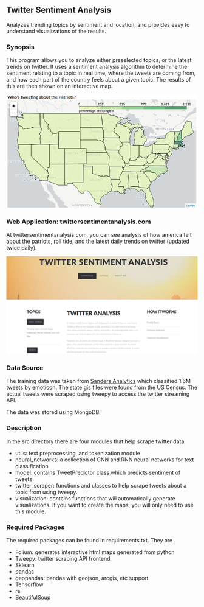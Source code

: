## Twitter Sentiment Analysis
Analyzes trending topics by sentiment and location, and provides easy to understand visualizations of the results.

### Synopsis
This program allows you to analyze either preselected topics, or the latest trends on twitter.  It uses a sentiment analysis algorithm to determine the sentiment relating to a topic in real time, where the tweets are coming from, and how each part of the country feels about a given topic. The results of this are then shown on an interactive map.

![map of patriots](images/patriots_count.png)

### Web Application: twittersentimentanalysis.com

At twittersentimentanalysis.com, you can see analysis of how america felt about the patriots, roll tide, and the latest daily trends on twitter (updated twice daily).

![website](images/website.png)

### Data Source

The training data was taken from [Sanders Analytics](http://www.sananalytics.com/lab/twitter-sentiment/) which classified 1.6M tweets by emoticon.   The state gis files were found from the [US Census](http://www2.census.gov/geo/tiger/GENZ2016/shp/cb_2016_us_state_20m.zip).   The actual tweets were scraped using tweepy to access the twitter streaming API.  

The data was stored using MongoDB.


### Description
In the src directory there are four modules that help scrape twitter data
  - utils: text preprocessing, and tokenization module
  - neural\_networks: a collection of CNN and RNN neural networks for text classification
  - model: contains TweetPredictor class which predicts sentiment of tweets
  - twitter\_scraper: functions and classes to help scrape tweets about a topic from using tweepy.
  - visualization: contains functions that will automatically generate visualizations.   If you want to create the maps, you will only need to use this module.  

### Required Packages
The required packages can be found in requirements.txt.  They are
  - Folium: generates interactive html maps generated from python
  - Tweepy: twitter scraping API frontend
  - Sklearn
  - pandas
  - geopandas: pandas with geojson, arcgis, etc support
  - Tensorflow
  - re
  - BeautifulSoup
  
